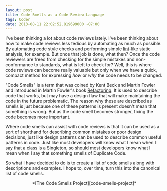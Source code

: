 ```yaml
---
layout: post
title: Code Smells as a Code Review Language
tags: Coder
date: 2013-08-11 22:02:52.819699000 -07:00
---
```


I've been thinking a lot about code reviews lately. I've been thinking about how to make code reviews less tedious by automating as much as possible. By automating code style checks and performing simple [lint][lint]-like static analysis, for example. But once that job is done, what then? Once the code reviewers are freed from checking for the simple mistakes and non-conformance to standards, what is left to check for? Well, this is where code reviews can become really valuable but only when we have a quick, compact method for expressing *how* or *why* the code needs to be changed.

"Code Smells" is a term that was coined by Kent Beck and Martin Fowler and introduced in Martin Fowler's book [Refactoring][refactoring]. It is used to describe code that works, but may have a design flaw that will make maintaining the code in the future problematic. The reason why these are described as smells is just because one of these patterns is present doesn't mean that something is wrong. But as the code smell becomes stronger, fixing the code becomes more important.

Where code smells can assist with code reviews is that it can be used as a sort of shorthand for describing common mistakes or poor design decisions, just like design patterns can be used to describe common useful patterns in code. Just like most developers will know what I mean when I say that a class is a Singleton, so should most developers know what I mean when I say that something smells of Duplicate Code.

So what I have decided to do is to create a list of code smells along with descriptions and examples. I hope to, over time, turn this into the canonical list of code smells.

<center>*[The Code Smells Project][code-smells-project]*</center>

[code-smells-project]: https://github.com/lee-dohm/code-smells
[lint]: http://en.wikipedia.org/wiki/Lint_(software)
[refactoring]: http://www.amazon.com/Refactoring-Improving-Design-Existing-Code/dp/0201485672/
